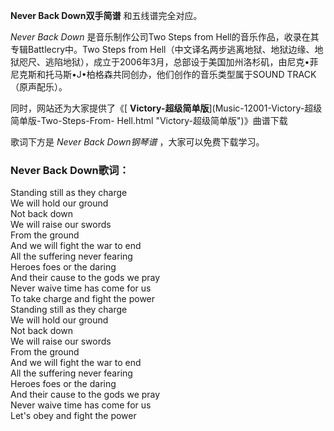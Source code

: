 

**Never Back Down双手简谱** 和五线谱完全对应。

_Never Back Down_ 是音乐制作公司Two Steps from Hell的音乐作品，收录在其专辑Battlecry中。Two Steps
from
Hell（中文译名两步逃离地狱、地狱边缘、地狱咫尺、逃陷地狱），成立于2006年3月，总部设于美国加州洛杉矶，由尼克•菲尼克斯和托马斯•J•柏格森共同创办，他们创作的音乐类型属于SOUND
TRACK（原声配乐）。

同时，网站还为大家提供了《[ **Victory-超级简单版**](Music-12001-Victory-超级简单版-Two-Steps-From-
Hell.html "Victory-超级简单版")》曲谱下载

歌词下方是 _Never Back Down钢琴谱_ ，大家可以免费下载学习。

### Never Back Down歌词：

Standing still as they charge  
We will hold our ground  
Not back down  
We will raise our swords  
From the ground  
And we will fight the war to end  
All the suffering never fearing  
Heroes foes or the daring  
And their cause to the gods we pray  
Never waive time has come for us  
To take charge and fight the power  
Standing still as they charge  
We will hold our ground  
Not back down  
We will raise our swords  
From the ground  
And we will fight the war to end  
All the suffering never fearing  
Heroes foes or the daring  
And their cause to the gods we pray  
Never waive time has come for us  
Let's obey and fight the power

